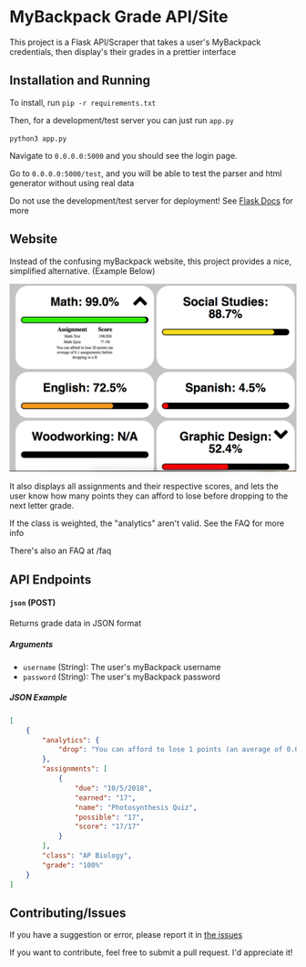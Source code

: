 # MyBackpack Grade API/Site

This project is a Flask API/Scraper that takes a user's MyBackpack credentials, then display's their grades in a prettier interface

## Installation and Running
To install, run 
`pip -r requirements.txt`

Then, for a development/test server you can just run `app.py`

`python3 app.py`

Navigate to `0.0.0.0:5000` and you should see the login page.

Go to `0.0.0.0:5000/test`, and you will be able to test the parser and html generator without using real data

Do not use the development/test server for deployment! See [Flask Docs](http://flask.pocoo.org/docs/1.0/deploying/) for more

## Website
Instead of the confusing myBackpack website, this project provides a nice, simplified alternative. (Example Below)

![Example of grades](screenshots/example.png)

It also displays all assignments and their respective scores, and lets the user know how many points they can afford to lose before dropping to the next letter grade.

If the class is weighted, the "analytics" aren't valid. See the FAQ for more info

There's also an FAQ at /faq

## API Endpoints

#### `json` (POST)
Returns grade data in JSON format
##### Arguments
   * `username` (String): The user's myBackpack username
   * `password` (String): The user's myBackpack password
##### JSON Example
````json
[
	{
		"analytics": {
			"drop": "You can afford to lose 1 points (an average of 0.06 assignments) before dropping to a B"
		},
		"assignments": [
			{
				"due": "10/5/2018",
				"earned": "17",
				"name": "Photosynthesis Quiz",
				"possible": "17",
				"score": "17/17"
			}
		],
		"class": "AP Biology",
		"grade": "100%"
	}
]
````

## Contributing/Issues

If you have a suggestion or error, please report it in [the issues](https://github.com/katzrkool/mybackpack/issues)

If you want to contribute, feel free to submit a pull request. I'd appreciate it!